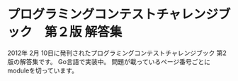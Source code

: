 # プログラミングコンテストチャレンジブック　第２版 解答集

2012年 2月 10日に発刊されたプログラミングコンテストチャレンジブック 第2版の解答集です。
Go言語で実装中。
問題が載っているページ番号ごとにmoduleを切っています。